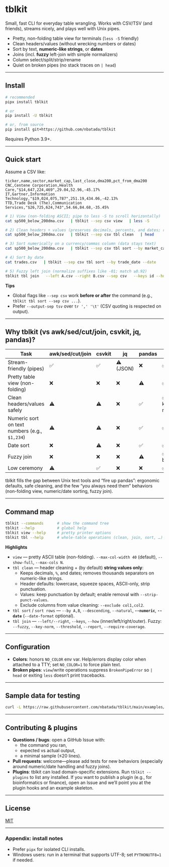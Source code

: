 # tblkit

Small, fast CLI for everyday table wrangling. Works with CSV/TSV (and friends), streams nicely, and plays well with Unix pipes.

- Pretty, non-folding table view for terminals (`less -S` friendly)
- Clean headers/values (without wrecking numbers or dates)
- Sort by text, **numeric-like strings**, or **dates**
- Joins (incl. **fuzzy** left-join with simple normalizers)
- Column select/split/strip/rename
- Quiet on broken pipes (no stack traces on `| head`)

---

## Install

```bash
# recommended
pipx install tblkit

# or
pip install -U tblkit

# or, from source
pip install git+https://github.com/nbatada/tblkit
```

Requires Python 3.9+.

---

## Quick start

Assume a CSV like:

```
ticker,name,sector,market_cap,last_close,dma200,pct_from_dma200
CNC,Centene Corporation,Health Care,"$14,647,224,469",29.04,52.96,-45.17%
IT,Gartner,Information Technology,"$19,024,075,787",251.19,434.06,-42.13%
TTD,Trade Desk (The),Communication Services,"$26,725,624,743",54.66,84.68,-35.45%
```

```bash
# 1) View (non-folding ASCII; pipe to less -S to scroll horizontally)
cat sp500_below_200dma.csv   | tblkit --sep csv view   | less -S

# 2) Clean headers + values (preserves decimals, percents, and dates; removes thousands)
cat sp500_below_200dma.csv   | tblkit --sep csv tbl clean   | head

# 3) Sort numerically on a currency/commas column (data stays text)
cat sp500_below_200dma.csv   | tblkit --sep csv tbl sort --by market_cap --numeric   | head -n 3

# 4) Sort by date
cat trades.csv   | tblkit --sep csv tbl sort --by trade_date --date

# 5) Fuzzy left join (normalize suffixes like -01; match ≥0.92)
tblkit tbl join   --left A.csv --right B.csv --sep csv   --keys id --how left --fuzzy   --key-norm strip_suffix:-\d+$,rm_leading_zeros,upper   --threshold 0.92 --report fuzzy_report.csv
```

**Tips**

- Global flags like `--sep csv` work **before or after** the command (e.g., `tblkit tbl sort --sep csv ...`).
- Prefer `--output-sep tsv` over `tr ',' '\t'` (CSV quoting is respected on output).

---

## Why tblkit (vs awk/sed/cut/join, csvkit, jq, pandas)?

| Task | awk/sed/cut/join | csvkit | jq | pandas | **tblkit** |
|---|---|---|---|---|---|
| Stream-friendly (pipes) | ✅ | ✅ | ⚠️ (JSON) | ❌ | ✅ |
| Pretty table view (non-folding) | ❌ | ❌ | ❌ | ⚠️ | ✅ |
| Clean headers/values safely | ⚠️ | ⚠️ | ❌ | ✅ | ✅ (text only; keeps numbers/dates) |
| Numeric sort on text numbers (e.g., `$1,234`) | ⚠️ | ⚠️ | ❌ | ✅ | ✅ (`--numeric`) |
| Date sort | ❌ | ⚠️ | ❌ | ✅ | ✅ (`--date`) |
| Fuzzy join | ❌ | ❌ | ❌ | ⚠️ | ✅ (simple, built-in) |
| Low ceremony | ⚠️ | ✅ | ❌ | ❌ | ✅ |

tblkit fills the gap between Unix text tools and “fire up pandas”: ergonomic defaults, safe cleaning, and the few “you always need them” behaviors (non-folding view, numeric/date sorting, fuzzy join).

---

## Command map

```bash
tblkit --commands      # show the command tree
tblkit --help          # global help
tblkit view --help     # pretty printer options
tblkit tbl --help      # whole-table operations (clean, join, sort, …)
```

**Highlights**

- `view` — pretty ASCII table (non-folding). `--max-col-width 40` (default), `--show-full`, `--max-cols N`.
- `tbl clean` — header cleaning + (by default) **string values only**:
  - Keeps decimals, `%`, and dates; removes thousands separators on numeric-like strings.
  - Header defaults: lowercase, squeeze spaces, ASCII-only, strip punctuation.
  - Values: keep punctuation by default; enable removal with `--strip-punct-values`.
  - Exclude columns from value cleaning: `--exclude col1,col2`.
- `tbl sort` / `sort rows` — `--by A,B`, `--descending`, `--natural`, **`--numeric`**, **`--date`** (`--date-format` optional).
- `tbl join` — `--left/--right`, `--keys`, `--how` (inner/left/right/outer). Fuzzy: `--fuzzy`, `--key-norm`, `--threshold`, `--report`, `--require-coverage`.

---

## Configuration

- **Colors**: honors `NO_COLOR` env var. Help/errors display color when attached to a TTY; set `NO_COLOR=1` to force plain text.
- **Broken pipes**: `view`/write operations suppress `BrokenPipeError` so `| head` or exiting `less` doesn’t print tracebacks.

---

## Sample data for testing

```bash
curl -L https://raw.githubusercontent.com/nbatada/tblkit/main/examples/sp500_below_200dma.sample.csv   | tblkit --sep csv view | less -S
```

---

## Contributing & plugins

- **Questions / bugs**: open a GitHub Issue with:
  - the command you ran,
  - expected vs actual output,
  - a minimal sample (≤20 lines).
- **Pull requests**: welcome—please add tests for new behaviors (especially around numeric/date handling and fuzzy joins).
- **Plugins**: tblkit can load domain-specific extensions. Run `tblkit --plugins` to list any installed. If you want to publish a plugin (e.g., for bioinformatics or finance), open an Issue and we’ll point you at the plugin hooks and an example skeleton.

---

## License

[MIT](LICENSE)

---

### Appendix: install notes

- Prefer `pipx` for isolated CLI installs.
- Windows users: run in a terminal that supports UTF-8; set `PYTHONUTF8=1` if needed.
